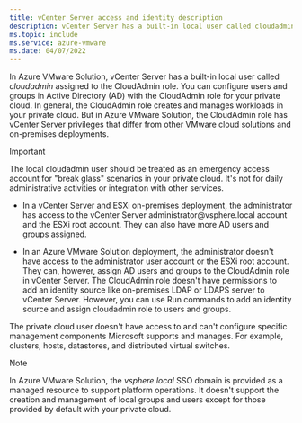 ```yaml
---
title: vCenter Server access and identity description
description: vCenter Server has a built-in local user called cloudadmin and is assigned to the CloudAdmin role.
ms.topic: include
ms.service: azure-vmware
ms.date: 04/07/2022
---
```


<!-- used in concepts-run-commands.md and tutorial-configure-identity-source.md -->

In Azure VMware Solution, vCenter Server has a built-in local user called *cloudadmin* assigned to the CloudAdmin role. You can configure users and groups in Active Directory (AD) with the CloudAdmin role for your private cloud. In general, the CloudAdmin role creates and manages workloads in your private cloud. But in Azure VMware Solution, the CloudAdmin role has vCenter Server privileges that differ from other VMware cloud solutions and on-premises deployments.

>[!IMPORTANT]
>The local cloudadmin user should be treated as an emergency access account for "break glass" scenarios in your private cloud. It's not for daily administrative activities or integration with other services. 

- In a vCenter Server and ESXi on-premises deployment, the administrator has access to the vCenter Server administrator\@vsphere.local account and the ESXi root account. They can also have more AD users and groups assigned. 

- In an Azure VMware Solution deployment, the administrator doesn't have access to the administrator user account or the ESXi root account. They can, however, assign AD users and groups to the CloudAdmin role in vCenter Server.  The CloudAdmin role doesn't have permissions to add an identity source like on-premises LDAP or LDAPS server to vCenter Server. However, you can use Run commands to add an identity source and assign cloudadmin role to users and groups.
 
The private cloud user doesn't have access to and can't configure specific management components Microsoft supports and manages. For example, clusters, hosts, datastores, and distributed virtual switches.

>[!NOTE]
>In Azure VMware Solution, the *vsphere.local* SSO domain is provided as a managed resource to support platform operations. It doesn't support the creation and management of local groups and users except for those provided by default with your private cloud.
